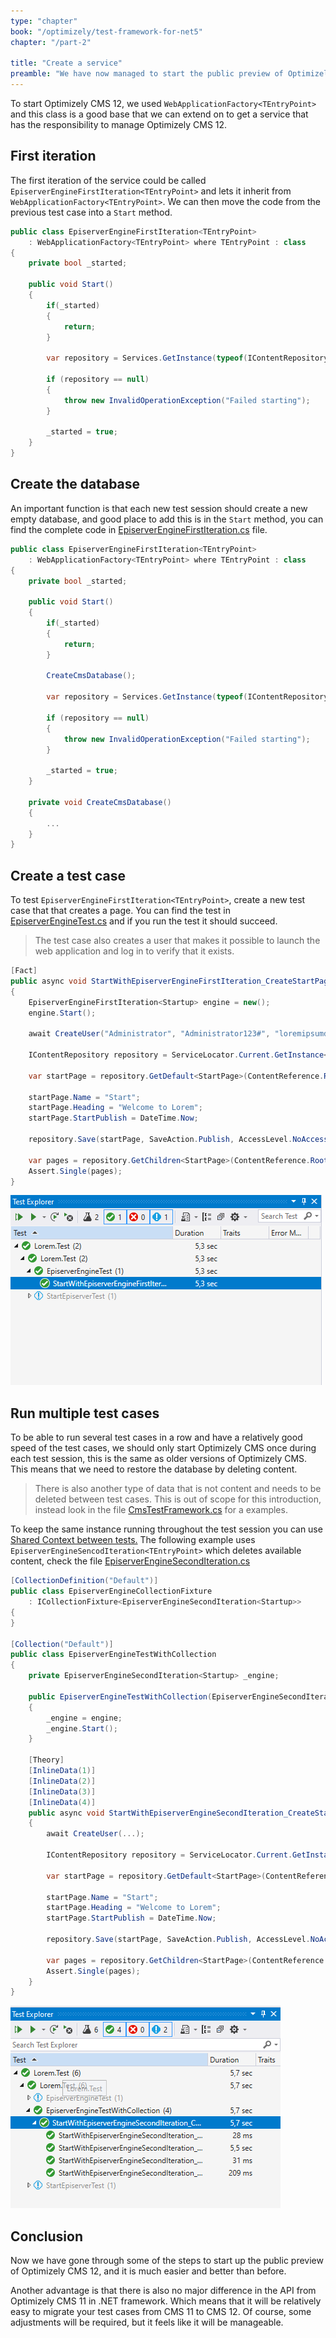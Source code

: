 ```yaml
---
type: "chapter"
book: "/optimizely/test-framework-for-net5"
chapter: "/part-2"

title: "Create a service"
preamble: "We have now managed to start the public preview of Optimizely CMS 12 in the test project, and it is much easier now than before."
---
```


To start Optimizely CMS 12, we used `WebApplicationFactory<TEntryPoint>` and this class is a good base that we can extend on to get a service that has the responsibility to manage Optimizely CMS 12.

## First iteration

The first iteration of the service could be called `EpiserverEngineFirstIteration<TEntryPoint>` and lets it inherit from `WebApplicationFactory<TEntryPoint>`. We can then move the code from the previous test case into a `Start` method.

```csharp
public class EpiserverEngineFirstIteration<TEntryPoint>
    : WebApplicationFactory<TEntryPoint> where TEntryPoint : class
{
	private bool _started;

 	public void Start()
	{
		if(_started)
        {
            return;
        }

        var repository = Services.GetInstance(typeof(IContentRepository));
        
        if (repository == null)
        {
            throw new InvalidOperationException("Failed starting");
        }

        _started = true;
    }
}
```

## Create the database

An important function is that each new test session should create a new empty database, and good place to add this is in the `Start` method, you can find the complete code in [EpiserverEngineFirstIteration.cs](https://github.com/loremipsumdonec/episerver-testframework/tree/main/posts/test_framework_for_net5/example/Lorem.Test/Services/EpiserverEngineFirstIteration.cs) file.

```csharp
public class EpiserverEngineFirstIteration<TEntryPoint>
    : WebApplicationFactory<TEntryPoint> where TEntryPoint : class
{
	private bool _started;

 	public void Start()
	{
		if(_started)
        {
            return;
        }

        CreateCmsDatabase();
        
        var repository = Services.GetInstance(typeof(IContentRepository));
        
        if (repository == null)
        {
            throw new InvalidOperationException("Failed starting");
        }

        _started = true;
    }
        
    private void CreateCmsDatabase() 
    {
        ...
    }
}
```

## Create a test case

To test `EpiserverEngineFirstIteration<TEntryPoint>`, create a new test case that that creates a page. You can find the test in [EpiserverEngineTest.cs](https://github.com/loremipsumdonec/episerver-testframework/tree/main/posts/test_framework_for_net5/example/Lorem.Test/EpiserverEngineTest.cs) and if you run the test it should succeed. 

> The test case also creates a user that makes it possible to launch the web application and log in to verify that it exists.

```csharp
[Fact]
public async void StartWithEpiserverEngineFirstIteration_CreateStartPage_HasPage()
{
    EpiserverEngineFirstIteration<Startup> engine = new();
    engine.Start();

    await CreateUser("Administrator", "Administrator123#", "loremipsumdonec@supersecretpassword.io", Roles.Administrators);

    IContentRepository repository = ServiceLocator.Current.GetInstance<IContentRepository>();

    var startPage = repository.GetDefault<StartPage>(ContentReference.RootPage);

    startPage.Name = "Start";
    startPage.Heading = "Welcome to Lorem";
    startPage.StartPublish = DateTime.Now;

    repository.Save(startPage, SaveAction.Publish, AccessLevel.NoAccess);

    var pages = repository.GetChildren<StartPage>(ContentReference.RootPage);
    Assert.Single(pages);
}
```

![](./resources/episerver_engine.first_test_succeded.png)

## Run multiple test cases

To be able to run several test cases in a row and have a relatively good speed of the test cases, we should only start Optimizely CMS once during each test session, this is the same as older versions of Optimizely CMS. This means that we need to restore the database by deleting content.

> There is also another type of data that is not content and needs to be deleted between test cases. This is out of scope for this introduction, instead look in the file [CmsTestFramework.cs](https://github.com/loremipsumdonec/episerver-testframework/blob/main/src/net5.0/Lorem.Testing.Optimizely.CMS/TestFrameworks/CmsTestFramework.cs#L35) for a examples.

To keep the same instance running throughout the test session you can use [Shared Context between tests.](https://xunit.net/docs/shared-context) The following example uses `EpiserverEngineSencodIteration<TEntryPoint>` which deletes available content, check the file [EpiserverEngineSecondIteration.cs](https://github.com/loremipsumdonec/episerver-testframework/blob/main/posts/test_framework_for_net5/example/Lorem.Test/Services/EpiserverEngineSecondIteration.cs)

```csharp
[CollectionDefinition("Default")]
public class EpiserverEngineCollectionFixture
	: ICollectionFixture<EpiserverEngineSecondIteration<Startup>>
{
}

[Collection("Default")]
public class EpiserverEngineTestWithCollection
{
	private EpiserverEngineSecondIteration<Startup> _engine;

    public EpiserverEngineTestWithCollection(EpiserverEngineSecondIteration<Startup> engine) 
    {
        _engine = engine;
        _engine.Start();
    }
    
    [Theory]
    [InlineData(1)]
    [InlineData(2)]
    [InlineData(3)]
    [InlineData(4)]
    public async void StartWithEpiserverEngineSecondIteration_CreateStartPage_HasPage(int _)
    {
    	await CreateUser(...);

		IContentRepository repository = ServiceLocator.Current.GetInstance<IContentRepository>();

        var startPage = repository.GetDefault<StartPage>(ContentReference.RootPage);

        startPage.Name = "Start";
        startPage.Heading = "Welcome to Lorem";
        startPage.StartPublish = DateTime.Now;

        repository.Save(startPage, SaveAction.Publish, AccessLevel.NoAccess);

        var pages = repository.GetChildren<StartPage>(ContentReference.RootPage);
        Assert.Single(pages);
	}
}
```

![](./resources/episerver_engine_second_multiple_tests.png)

## Conclusion

Now we have gone through some of the steps to start up the public preview of Optimizely CMS 12, and it is much easier and better than before.

Another advantage is that there is also no major difference in the API from Optimizely CMS 11 in .NET framework. Which means that it will be relatively easy to migrate your test cases from CMS 11 to CMS 12. Of course, some adjustments will be required, but it feels like it will be manageable.
